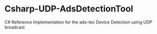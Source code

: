 # Csharp-UDP-AdsDetectionTool
C# Reference Implementation for the ads-tec Device Detection using UDP broadcast
